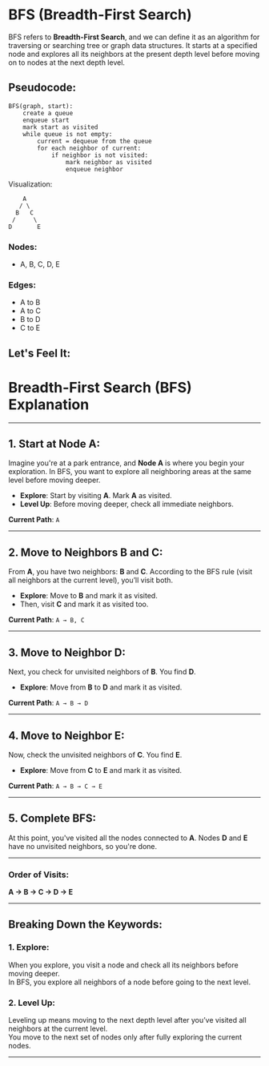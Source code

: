 # BFS (Breadth-First Search)

BFS refers to **Breadth-First Search**, and we can define it as an algorithm for traversing or searching tree or graph data structures. It starts at a specified node and explores all its neighbors at the present depth level before moving on to nodes at the next depth level.

## Pseudocode:
```
BFS(graph, start):
    create a queue
    enqueue start
    mark start as visited
    while queue is not empty:
        current = dequeue from the queue
        for each neighbor of current:
            if neighbor is not visited:
                mark neighbor as visited
                enqueue neighbor
```

Visualization:

```
    A
   / \
  B   C
 /     \
D       E
```

### Nodes:
- A, B, C, D, E

### Edges:
- A to B
- A to C
- B to D
- C to E

## Let's Feel It:

# Breadth-First Search (BFS) Explanation

---

## 1. Start at Node A:

Imagine you're at a park entrance, and **Node A** is where you begin your exploration. In BFS, you want to explore all neighboring areas at the same level before moving deeper.

- **Explore**: Start by visiting **A**. Mark **A** as visited.
- **Level Up**: Before moving deeper, check all immediate neighbors.

**Current Path**: `A`

---

## 2. Move to Neighbors B and C:

From **A**, you have two neighbors: **B** and **C**. According to the BFS rule (visit all neighbors at the current level), you’ll visit both.

- **Explore**: Move to **B** and mark it as visited.
- Then, visit **C** and mark it as visited too.

**Current Path**: `A → B, C`

---

## 3. Move to Neighbor D:

Next, you check for unvisited neighbors of **B**. You find **D**.

- **Explore**: Move from **B** to **D** and mark it as visited.

**Current Path**: `A → B → D`

---

## 4. Move to Neighbor E:

Now, check the unvisited neighbors of **C**. You find **E**.

- **Explore**: Move from **C** to **E** and mark it as visited.

**Current Path**: `A → B → C → E`

---

## 5. Complete BFS:

At this point, you've visited all the nodes connected to **A**. Nodes **D** and **E** have no unvisited neighbors, so you're done.

---

### Order of Visits:
**A → B → C → D → E**

---

## Breaking Down the Keywords:

### 1. **Explore**:
When you explore, you visit a node and check all its neighbors before moving deeper.  
In BFS, you explore all neighbors of a node before going to the next level.

### 2. **Level Up**:
Leveling up means moving to the next depth level after you’ve visited all neighbors at the current level.  
You move to the next set of nodes only after fully exploring the current nodes.

---


